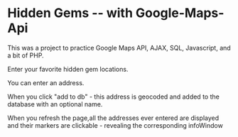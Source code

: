 Hidden Gems -- with Google-Maps-Api
===============

This was a project to practice Google Maps API, AJAX, SQL, Javascript, and a bit of PHP.

Enter your favorite hidden gem locations.

You can enter an address.

When you click "add to db" - this address is geocoded and added to the database with an optional name.

When you refresh the page,all the addresses ever entered are displayed and their markers are clickable - revealing the corresponding infoWindow
